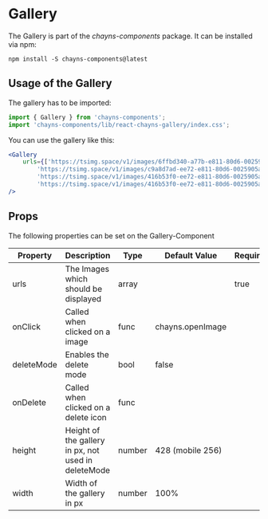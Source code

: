 # Gallery

The Gallery is part of the *chayns-components* package. It can be installed via npm:

    npm install -S chayns-components@latest


## Usage of the Gallery
The gallery has to be imported:

```jsx
import { Gallery } from 'chayns-components';
import 'chayns-components/lib/react-chayns-gallery/index.css';
```


You can use the gallery like this:
```jsx
<Gallery
    urls={['https://tsimg.space/v1/images/6ffbd340-a77b-e811-80d6-0025905a8161.jpg',
        'https://tsimg.space/v1/images/c9a8d7ad-ee72-e811-80d6-0025905a8161.jpg',
        'https://tsimg.space/v1/images/416b53f0-ee72-e811-80d6-0025905a8161.jpg',
        'https://tsimg.space/v1/images/416b53f0-ee72-e811-80d6-0025905a8161.jpg']} 
/>
```


## Props
The following properties can be set on the Gallery-Component

| **Property** | **Description**                                      | **Type** | **Default Value** | **Required** |
| ------------ | ---------------------------------------------------- | -------- | ----------------- | ------------ |
| urls         | The Images which should be displayed                 | array    |                   | true         |
| onClick      | Called when clicked on a image                       | func     | chayns.openImage  |              |
| deleteMode   | Enables the delete mode                              | bool     | false             |              |
| onDelete     | Called when clicked on a delete icon                 | func     |                   |              |
| height       | Height of the gallery in px, not used in deleteMode  | number   | 428 (mobile 256)  |              |
| width        | Width of the gallery in px                           | number   | 100%              |              |

